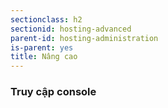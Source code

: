 ```yaml
---
sectionclass: h2
sectionid: hosting-advanced
parent-id: hosting-administration
is-parent: yes
title: Nâng cao
---
```


### Truy cập console

